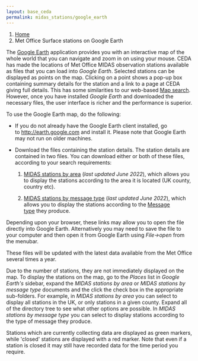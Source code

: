 ```yaml
---
layout: base_ceda
permalink: midas_stations/google_earth
---
```


<div class="container">

<ol class="breadcrumb">
<li class="breadcrumb-item" id="breadcrumb-menu-home"><a href="/">Home</a></li><li class="breadcrumb-item" id="breadcrumb-menu-midas_stations-google_earth">Met Office Surface stations on Google Earth</li>
</ol>













<div class="row">
<div class="col-md-12">



<form style="display:none;" class="editable-form" method="post" action="/edit/" id="45124fa4-fa60-41fe-b514-9e772662f29d">
    <input type="hidden" name="csrfmiddlewaretoken" value="PVOJvgftpSpRVKKcYjNumxhQFsRJzCXutSfWcK9QNGlpP33qDAg49VkYWj2LwaHK">
    
<p>
<label for="content-45124fa4-fa60-41fe-b514-9e772662f29d">Content:</label><br><textarea name="content" class="mceEditor charfield" rows="10" id="content-45124fa4-fa60-41fe-b514-9e772662f29d" cols="40">&lt;p&gt;&lt;span&gt;The&amp;nbsp;&lt;/span&gt;&lt;a href="http://earth.google.com/"&gt;Google Earth&lt;/a&gt;&lt;span&gt;&lt;span&gt;&amp;nbsp;&lt;/span&gt;application provides you with an interactive map of the whole world that you can navigate and zoom in on using your mouse. CEDA has made the locations of Met Office MIDAS observation stations available as files that you can load into&lt;span&gt;&amp;nbsp;&lt;/span&gt;&lt;/span&gt;&lt;em&gt;Google Earth&lt;/em&gt;&lt;span&gt;. Selected stations can be displayed as points on the map. Clicking on a point shows a pop-up box containing summary details for the station and a link to a page at CEDA giving full details. This has some similarities to our web-based&lt;span&gt;&amp;nbsp;&lt;/span&gt;&lt;/span&gt;&lt;a href="http://archive.ceda.ac.uk/cgi-bin/midas_stations/midas_googlemap.cgi"&gt;Map search&lt;/a&gt;&lt;span&gt;. However, once you have installed&lt;span&gt;&amp;nbsp;&lt;/span&gt;&lt;/span&gt;&lt;em&gt;Google Earth&lt;/em&gt;&lt;span&gt;&lt;span&gt;&amp;nbsp;&lt;/span&gt;and downloaded the necessary files, the user interface is richer and the performance is superior.&lt;/span&gt;&lt;/p&gt;
&lt;p&gt;To use the Google Earth map, do the following:&lt;/p&gt;
&lt;p&gt;&lt;/p&gt;
&lt;ul&gt;
&lt;li&gt;If you do not already have the Google Earth client installed, go to&lt;span&gt;&amp;nbsp;&lt;/span&gt;&lt;a href="http://earth.google.com/" target="_blank"&gt;http://earth.google.com&lt;/a&gt;&lt;span&gt;&amp;nbsp;&lt;/span&gt;and install it. Please note that Google Earth may not run on older machines.
&lt;p&gt;&lt;/p&gt;
&lt;/li&gt;
&lt;li&gt;Download the files containing the station details. The station details are contained in two files. You can download either or both of these files, according to your search requirements:
&lt;p&gt;&lt;/p&gt;
&lt;ol&gt;
&lt;li&gt;&lt;a href="https://artefacts.ceda.ac.uk/midas/midas_stations_by_area.kmz"&gt;MIDAS stations by area&lt;/a&gt;&lt;span&gt;&amp;nbsp;&lt;/span&gt;(&lt;em&gt;last updated June 2022&lt;/em&gt;), which allows you to display the stations according to the area it is located (UK county, country etc).
&lt;p&gt;&lt;/p&gt;
&lt;/li&gt;
&lt;li&gt;&lt;a href="https://artefacts.ceda.ac.uk/midas/midas_stations_by_message_type.kmz"&gt;MIDAS stations by message type&lt;/a&gt;&lt;span&gt;&amp;nbsp;&lt;/span&gt;(&lt;em&gt;last updated June 2022&lt;/em&gt;), which allows you to display the stations according to the&lt;span&gt;&amp;nbsp;&lt;/span&gt;&lt;a href="http://archive.ceda.ac.uk/midas_stations/met_domains"&gt;Message type&lt;/a&gt;&lt;span&gt;&amp;nbsp;&lt;/span&gt;they produce.&lt;/li&gt;
&lt;/ol&gt;
&lt;p&gt;&lt;/p&gt;
&lt;/li&gt;
&lt;/ul&gt;
&lt;p&gt;&lt;span&gt;Depending upon your browser, these links may allow you to open the file directly into Google Earth. Alternatively you may need to save the file to your computer and then open it from Google Earth using&lt;span&gt;&amp;nbsp;&lt;/span&gt;&lt;/span&gt;&lt;em&gt;File-&amp;gt;open&lt;/em&gt;&lt;span&gt;&lt;span&gt;&amp;nbsp;&lt;/span&gt;from the menubar.&lt;/span&gt;&lt;/p&gt;
&lt;p&gt;These files will be updated with the latest data available from the Met Office several times a year.&lt;/p&gt;
&lt;p&gt;Due to the number of stations, they are not immediately displayed on the map. To display the stations on the map, go to the&lt;span&gt;&amp;nbsp;&lt;/span&gt;&lt;em&gt;Places&lt;/em&gt;&lt;span&gt;&amp;nbsp;&lt;/span&gt;list in&lt;span&gt;&amp;nbsp;&lt;/span&gt;&lt;em&gt;Google Earth's&lt;/em&gt;&lt;span&gt;&amp;nbsp;&lt;/span&gt;sidebar, expand the&lt;span&gt;&amp;nbsp;&lt;/span&gt;&lt;em&gt;MIDAS stations by area&lt;/em&gt;&lt;span&gt;&amp;nbsp;&lt;/span&gt;or&lt;span&gt;&amp;nbsp;&lt;/span&gt;&lt;em&gt;MIDAS stations by message type&lt;/em&gt;&lt;span&gt;&amp;nbsp;&lt;/span&gt;documents and the click the check box in the appropriate sub-folders. For example, in&lt;span&gt;&amp;nbsp;&lt;/span&gt;&lt;em&gt;MIDAS stations by area&lt;/em&gt;&lt;span&gt;&amp;nbsp;&lt;/span&gt;you can select to display all stations in the UK, or only stations in a given county. Expand all of the directory tree to see what other options are possible. In&lt;span&gt;&amp;nbsp;&lt;/span&gt;&lt;em&gt;MIDAS stations by message type&lt;/em&gt;&lt;span&gt;&amp;nbsp;&lt;/span&gt;you can select to display stations according to the type of message they produce.&lt;/p&gt;
&lt;p&gt;Stations which are currently collecting data are displayed as green markers, while 'closed' stations are displayed with a red marker. Note that even if a station is closed it may still have recorded data for the time period you require.&lt;/p&gt;</textarea>
        
</p>
    
<p style="display:none;">
<label for="app-45124fa4-fa60-41fe-b514-9e772662f29d">App:</label><br><input type="hidden" name="app" value="pages" class=" charfield" id="app-45124fa4-fa60-41fe-b514-9e772662f29d">
        
</p>
    
<p style="display:none;">
<label for="model-45124fa4-fa60-41fe-b514-9e772662f29d">Model:</label><br><input type="hidden" name="model" value="richtextpage" class=" charfield" id="model-45124fa4-fa60-41fe-b514-9e772662f29d">
        
</p>
    
<p style="display:none;">
<label for="id-45124fa4-fa60-41fe-b514-9e772662f29d">Id:</label><br><input type="hidden" name="id" value="7" class=" charfield" id="id-45124fa4-fa60-41fe-b514-9e772662f29d">
        
</p>
    
<p style="display:none;">
<label for="fields-45124fa4-fa60-41fe-b514-9e772662f29d">Fields:</label><br><input type="hidden" name="fields" value="content" class=" charfield" id="fields-45124fa4-fa60-41fe-b514-9e772662f29d">
        
</p>
    
<input type="submit" value="Save" class="btn btn-primary btn-lg">
<input type="button" value="Cancel" class="btn btn-default btn-lg">
</form>

<div class="editable-original">
<p><span>The&nbsp;</span><a href="http://earth.google.com/">Google Earth</a><span><span>&nbsp;</span>application provides you with an interactive map of the whole world that you can navigate and zoom in on using your mouse. CEDA has made the locations of Met Office MIDAS observation stations available as files that you can load into<span>&nbsp;</span></span><em>Google Earth</em><span>. Selected stations can be displayed as points on the map. Clicking on a point shows a pop-up box containing summary details for the station and a link to a page at CEDA giving full details. This has some similarities to our web-based<span>&nbsp;</span></span><a href="http://archive.ceda.ac.uk/cgi-bin/midas_stations/midas_googlemap.cgi">Map search</a><span>. However, once you have installed<span>&nbsp;</span></span><em>Google Earth</em><span><span>&nbsp;</span>and downloaded the necessary files, the user interface is richer and the performance is superior.</span></p>
<p>To use the Google Earth map, do the following:</p>
<p></p>
<ul>
<li>If you do not already have the Google Earth client installed, go to<span>&nbsp;</span><a href="http://earth.google.com/" target="_blank">http://earth.google.com</a><span>&nbsp;</span>and install it. Please note that Google Earth may not run on older machines.
<p></p>
</li>
<li>Download the files containing the station details. The station details are contained in two files. You can download either or both of these files, according to your search requirements:
<p></p>
<ol>
<li><a href="https://artefacts.ceda.ac.uk/midas/midas_stations_by_area.kmz">MIDAS stations by area</a><span>&nbsp;</span>(<em>last updated June 2022</em>), which allows you to display the stations according to the area it is located (UK county, country etc).
<p></p>
</li>
<li><a href="https://artefacts.ceda.ac.uk/midas/midas_stations_by_message_type.kmz">MIDAS stations by message type</a><span>&nbsp;</span>(<em>last updated June 2022</em>), which allows you to display the stations according to the<span>&nbsp;</span><a href="http://archive.ceda.ac.uk/midas_stations/met_domains">Message type</a><span>&nbsp;</span>they produce.</li>
</ol>
<p></p>
</li>
</ul>
<p><span>Depending upon your browser, these links may allow you to open the file directly into Google Earth. Alternatively you may need to save the file to your computer and then open it from Google Earth using<span>&nbsp;</span></span><em>File-&gt;open</em><span><span>&nbsp;</span>from the menubar.</span></p>
<p>These files will be updated with the latest data available from the Met Office several times a year.</p>
<p>Due to the number of stations, they are not immediately displayed on the map. To display the stations on the map, go to the<span>&nbsp;</span><em>Places</em><span>&nbsp;</span>list in<span>&nbsp;</span><em>Google Earth's</em><span>&nbsp;</span>sidebar, expand the<span>&nbsp;</span><em>MIDAS stations by area</em><span>&nbsp;</span>or<span>&nbsp;</span><em>MIDAS stations by message type</em><span>&nbsp;</span>documents and the click the check box in the appropriate sub-folders. For example, in<span>&nbsp;</span><em>MIDAS stations by area</em><span>&nbsp;</span>you can select to display all stations in the UK, or only stations in a given county. Expand all of the directory tree to see what other options are possible. In<span>&nbsp;</span><em>MIDAS stations by message type</em><span>&nbsp;</span>you can select to display stations according to the type of message they produce.</p>
<p>Stations which are currently collecting data are displayed as green markers, while 'closed' stations are displayed with a red marker. Note that even if a station is closed it may still have recorded data for the time period you require.</p>
</div>

<a style="visibility:hidden;" class="editable-link" href="#" rel="#45124fa4-fa60-41fe-b514-9e772662f29d">Edit</a>

<div style="visibility:hidden;" class="editable-highlight"></div>

</div>
</div>










</div>
